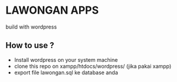 # LAWONGAN APPS 
build with wordpress

## How to use ?
- Install wordpress on your system machine
- clone this repo on xampp/htdocs/wordpress/ (jika pakai xampp)
- export file lawongan.sql ke database anda